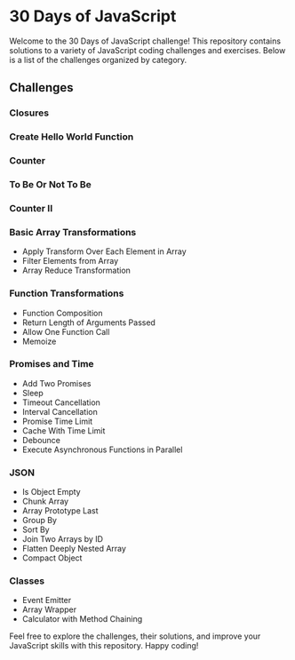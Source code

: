 # 30 Days of JavaScript

Welcome to the 30 Days of JavaScript challenge! This repository contains solutions to a variety of JavaScript coding challenges and exercises. Below is a list of the challenges organized by category.

## Challenges

### Closures

### Create Hello World Function

### Counter

### To Be Or Not To Be

### Counter II

### Basic Array Transformations
- Apply Transform Over Each Element in Array
- Filter Elements from Array
- Array Reduce Transformation

### Function Transformations
- Function Composition
- Return Length of Arguments Passed
- Allow One Function Call
- Memoize

### Promises and Time
- Add Two Promises
- Sleep
- Timeout Cancellation
- Interval Cancellation
- Promise Time Limit
- Cache With Time Limit
- Debounce
- Execute Asynchronous Functions in Parallel

### JSON
- Is Object Empty
- Chunk Array
- Array Prototype Last
- Group By
- Sort By
- Join Two Arrays by ID
- Flatten Deeply Nested Array
- Compact Object

### Classes
- Event Emitter
- Array Wrapper
- Calculator with Method Chaining

Feel free to explore the challenges, their solutions, and improve your JavaScript skills with this repository. Happy coding!
